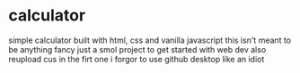 # calculator
simple calculator built with html, css and vanilla javascript
this isn't meant to be anything fancy just a smol project to get started with web dev
also reupload cus in the firt one i forgor to use github desktop like an idiot
